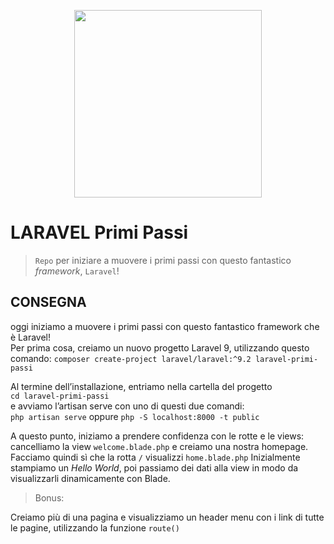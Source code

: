 <p align="center"><a href="https://laravel.com" target="_blank"><img src="https://raw.githubusercontent.com/laravel/art/master/logo-lockup/5%20SVG/2%20CMYK/1%20Full%20Color/laravel-logolockup-cmyk-red.svg" width="300"></a></p>

# LARAVEL Primi Passi
> `Repo` per iniziare a muovere i primi passi con questo fantastico *framework*, `Laravel`!

## CONSEGNA 

oggi iniziamo a muovere i primi passi con questo fantastico framework che è Laravel! <br>
Per prima cosa, creiamo un nuovo progetto Laravel 9, utilizzando questo comando:
`composer create-project laravel/laravel:^9.2 laravel-primi-passi`

Al termine dell’installazione, entriamo nella cartella del progetto <br>
`cd laravel-primi-passi`<br>
e avviamo l’artisan serve con uno di questi due comandi:<br>
`php artisan serve` oppure `php -S localhost:8000 -t public`

A questo punto, iniziamo a prendere confidenza con le rotte e le views: cancelliamo la view `welcome.blade.php` e creiamo una nostra homepage. Facciamo quindi sì che la rotta `/` visualizzi `home.blade.php`
Inizialmente stampiamo un *Hello World*, poi passiamo dei dati alla view in modo da visualizzarli dinamicamente con Blade.

>Bonus:

Creiamo più di una pagina e visualizziamo un header menu con i link di tutte le pagine, utilizzando la funzione `route()`

